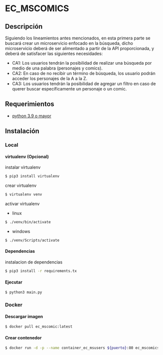 # EC_MSCOMICS

## Descripción

Siguiendo los lineamientos antes mencionados, en esta primera parte se buscará crear un microservicio enfocado en la
búsqueda, dicho microservicio deberá de ser alimentado a partir de la API proporcionada, y deberá de satisfacer las
siguientes necesidades:

- CA1: Los usuarios tendrán la posibilidad de realizar una búsqueda por medio de una palabra (personajes y comics).
- CA2: En caso de no recibir un término de búsqueda, los usuario podrán acceder los personajes de la A a la Z.
- CA3: Los usuarios tendrán la posibilidad de agregar un filtro en caso de querer buscar específicamente un personaje o
  un comic.

## Requerimientos

- [python 3.9 o mayor](https://www.python.org/)

## Instalación

### Local

#### virtualenv (Opcional)

instalar virtualenv

``` bash 
$ pip3 install virtualenv 
``` 

crear virtualenv

``` bash 
$ virtualenv venv 
``` 

activar virtualenv

- linux

``` bash 
$ ./venv/bin/activate
``` 

- windows

``` bash 
$ ./venv/Scripts/activate
``` 

#### Dependencias

instalacion de dependencias

``` bash 
$ pip3 install -r requirements.tx
``` 

#### Ejecutar

``` bash 
$ python3 main.py
``` 

### Docker

#### Descargar imagen

``` bash
$ docker pull ec_mscomic:latest
```

#### Crear contenedor

``` bash
$ docker run -d -p --name container_ec_msusers ${puerto}:80 ec_mscomics 
```